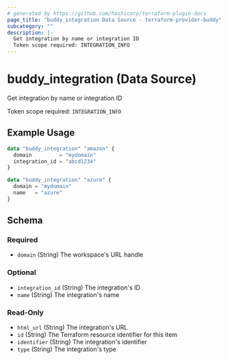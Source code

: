 ```yaml
---
# generated by https://github.com/hashicorp/terraform-plugin-docs
page_title: "buddy_integration Data Source - terraform-provider-buddy"
subcategory: ""
description: |-
  Get integration by name or integration ID
  Token scope required: INTEGRATION_INFO
---
```


# buddy_integration (Data Source)

Get integration by name or integration ID

Token scope required: `INTEGRATION_INFO`

## Example Usage

```terraform
data "buddy_integration" "amazon" {
  domain         = "mydomain"
  integration_id = "abcd1234"
}

data "buddy_integration" "azure" {
  domain = "mydomain"
  name   = "azure"
}
```

<!-- schema generated by tfplugindocs -->
## Schema

### Required

- `domain` (String) The workspace's URL handle

### Optional

- `integration_id` (String) The integration's ID
- `name` (String) The integration's name

### Read-Only

- `html_url` (String) The integration's URL
- `id` (String) The Terraform resource identifier for this item
- `identifier` (String) The integration's identifier
- `type` (String) The integration's type
